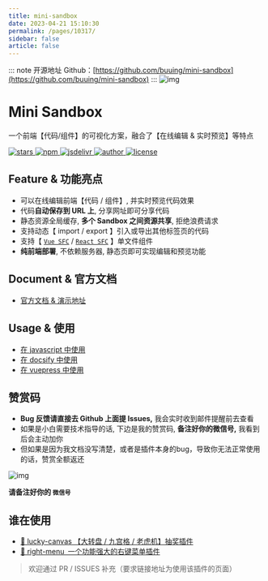 ```yaml
---
title: mini-sandbox
date: 2023-04-21 15:10:30
permalink: /pages/10317/
sidebar: false
article: false
---
```

::: note 开源地址
Github：[https://github.com/buuing/mini-sandbox](https://github.com/buuing/mini-sandbox)
::: 
![img](/img/open/10317/176a1fd9a7b21ca07d897a7089d55d77.svg)

# Mini Sandbox

一个前端【代码/组件】的可视化方案，融合了【在线编辑 & 实时预览】等特点

[![stars](https://img.shields.io/github/stars/buuing/mini-sandbox?color=%236a90e1&logo=github&style=flat-square) ](https://github.com/buuing/mini-sandbox/stargazers)[![npm](https://img.shields.io/npm/dm/mini-sandbox?color=%23ffba15&logo=npm&style=flat-square) ](https://www.npmjs.com/package/mini-sandbox)[![jsdelivr](https://data.jsdelivr.com/v1/package/npm/mini-sandbox/badge) ](https://www.jsdelivr.com/package/npm/mini-sandbox)[![author](https://img.shields.io/badge/Author-%20buuing%20-6a90e1.svg?&logo=github&style=flat-square) ](https://github.com/buuing)[![license](https://img.shields.io/github/license/buuing/mini-sandbox?color=%236a90e1&logo=github&style=flat-square)](https://github.com/buuing/mini-sandbox/blob/master/LICENSE)



## Feature & 功能亮点

- 可以在线编辑前端【代码 / 组件】, 并实时预览代码效果
- 代码**自动保存到 URL 上**, 分享网址即可分享代码
- 静态资源全局缓存, **多个 Sandbox 之间资源共享**, 拒绝浪费请求
- 支持动态【 import / export 】引入或导出其他标签页的代码
- 支持【 [`Vue SFC`](https://buuing.github.io/mini-sandbox/vue-sfc.html) / [`React SFC`](https://buuing.github.io/mini-sandbox/react-sfc.html) 】单文件组件
- **纯前端部署**, 不依赖服务器, 静态页即可实现编辑和预览功能



## Document & 官方文档

- [官方文档 & 演示地址](https://buuing.github.io/mini-sandbox)



## Usage & 使用

- [在 javascript 中使用](https://buuing.github.io/mini-sandbox/#/docs/usage)
- [在 docsify 中使用](https://buuing.github.io/mini-sandbox/#/docs/usage-docsify)
- [在 vuepress 中使用](https://buuing.github.io/mini-sandbox/#/docs/usage-vuepress)



## 赞赏码

- **Bug 反馈请直接去 Github 上面提 Issues,** 我会实时收到邮件提醒前去查看
- 如果是小白需要技术指导的话, 下边是我的赞赏码, **备注好你的微信号,** 我看到后会主动加你
- 但如果是因为我文档没写清楚，或者是插件本身的bug，导致你无法正常使用的话，赞赏全额返还

![img](https://unpkg.com/buuing@0.0.2/imgs/pay.png)

**请备注好你的 `微信号`**



## 谁在使用

- [🎁 lucky-canvas 【大转盘 / 九宫格 / 老虎机】抽奖插件](https://100px.net/playground.html)
- [🎁 right-menu 一个功能强大的右键菜单插件](https://buuing.github.io/right-menu/#/docs/options)

> 欢迎通过 PR / ISSUES 补充（要求链接地址为使用该插件的页面）